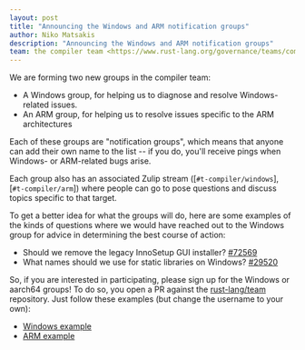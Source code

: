 ```yaml
---
layout: post
title: "Announcing the Windows and ARM notification groups"
author: Niko Matsakis
description: "Announcing the Windows and ARM notification groups"
team: the compiler team <https://www.rust-lang.org/governance/teams/compiler>
---
```


We are forming two new groups in the compiler team:

* A Windows group, for helping us to diagnose and resolve Windows-related issues.
* An ARM group, for helping us to resolve issues specific to the ARM architectures

Each of these groups are "notification groups", which means that anyone can add their own name to the list -- if you do, you'll receive pings when Windows- or ARM-related bugs arise.

Each group also has an associated Zulip stream ([`#t-compiler/windows`], [`#t-compiler/arm`]) where people can go to pose questions and discuss topics specific to that target.

To get a better idea for what the groups will do, here are some examples of the kinds of questions where we would have reached out to the Windows group for advice in determining the best course of action:

* Should we remove the legacy InnoSetup GUI installer? [#72569]
* What names should we use for static libraries on Windows? [#29520] 

So, if you are interested in participating, please sign up for the Windows or aarch64 groups! To do so, you open a PR against the [rust-lang/team] repository. Just follow these examples (but change the username to your own):

* [Windows example]
* [ARM example]

[rust-lang/team]: https://github.com/rust-lang/team
[Windows example]: https://github.com/rust-lang/team/pull/348
[ARM example]: https://github.com/rust-lang/team/pull/358
[#72569]: https://github.com/rust-lang/rust/pull/72569
[#29520]: https://github.com/rust-lang/rust/pull/29520
[`t-compiler/windows`]: https://rust-lang.zulipchat.com/#narrow/stream/242869-t-compiler.2Fwindows
[`t-compiler/arm`]: https://rust-lang.zulipchat.com/#narrow/stream/242906-t-compiler.2Farm
